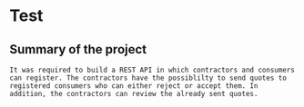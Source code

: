 # Test

## Summary of the project
    It was required to build a REST API in which contractors and consumers can register. The contractors have the possiblilty to send quotes to registered consumers who can either reject or accept them. In addition, the contractors can review the already sent quotes. 
